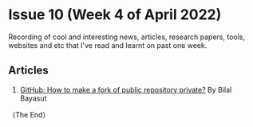 # Issue 10 (Week 4 of April 2022)

Recording of cool and interesting news, articles, research papers, tools, websites and etc that I've read and learnt on past one week.

## Articles

1. [GitHub: How to make a fork of public repository private?](https://medium.com/@bilalbayasut/github-how-to-make-a-fork-of-public-repository-private-6ee8cacaf9d3) By Bilal Bayasut

（The End）